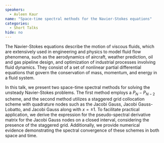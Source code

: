 ```yaml
---
speakers:
  - Avleen Kaur
name: "Space-time spectral methods for the Navier-Stokes equations"
categories:
  - Short Talks
hide: no
---
```

The Navier-Stokes equations describe the motion of viscous fluids, which are extensively used in engineering and physics to model fluid flow phenomena, such as the aerodynamics of aircraft, weather prediction, oil and gas pipeline design, and optimization of industrial processes involving fluid dynamics. They consist of a set of nonlinear partial differential equations that govern the conservation of mass, momentum, and energy in a fluid system.


In this talk, we present two space-time spectral methods for solving the unsteady Navier-Stokes problems. The first method employs a $P_N-P_{N-2}$ scheme, and the second method utilizes a staggered grid collocation scheme with quadrature nodes such as the Jacobi Gauss, Jacobi Gauss-Lobatto, and Jacobi Gauss along with $x=\pm 1$. To facilitate practical application, we derive the expression for the pseudo-spectral derivative matrix for the Jacobi Gauss nodes on a closed interval, considering the presence of the staggered grid. Additionally, we provide numerical evidence demonstrating the spectral convergence of these schemes in both space and time.
